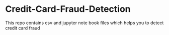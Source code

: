 # Credit-Card-Fraud-Detection
This repo contains csv and jupyter note book files which helps you to detect credit card fraud
